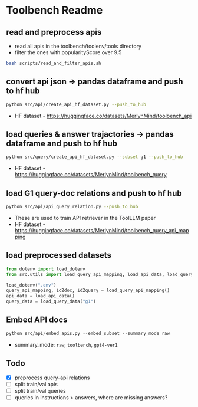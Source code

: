 # Toolbench Readme
## read and preprocess apis
* read all apis in the toolbench/toolenv/tools directory
* filter the ones with popularityScore over 9.5
```bash
bash scripts/read_and_filter_apis.sh
```
## convert api json -> pandas dataframe and push to hf hub
```bash
python src/api/create_api_hf_dataset.py --push_to_hub
```
* HF dataset - https://huggingface.co/datasets/MerlynMind/toolbench_api

## load queries & answer trajactories -> pandas dataframe and push to hf hub
```bash
python src/query/create_api_hf_dataset.py --subset g1 --push_to_hub
```
* HF dataset - https://huggingface.co/datasets/MerlynMind/toolbench_query

## load G1 query-doc relations and push to hf hub
```bash
python src/api/api_query_relation.py --push_to_hub
```
* These are used to train API retriever in the ToolLLM paper
* HF dataset - https://huggingface.co/datasets/MerlynMind/toolbench_query_api_mapping

## load preprocessed datasets
```python
from dotenv import load_dotenv
from src.utils import load_query_api_mapping, load_api_data, load_query_data

load_dotenv(".env")
query_api_mapping, id2doc, id2query = load_query_api_mapping()
api_data = load_api_data()
query_data = load_query_data("g1")
```

## Embed API docs
```python
python src/api/embed_apis.py --embed_subset --summary_mode raw
```
* summary_mode: `raw`, `toolbench`, `gpt4-ver1`

## Todo
- [x] preprocess query-api relations
- [ ] split train/val apis
- [ ] split train/val queries
- [ ] queries in instructions > answers, where are missing answers?